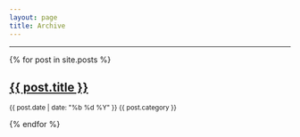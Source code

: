 ```yaml
---
layout: page
title: Archive
---
```

<hr>
<div class="posts">
    {% for post in site.posts %}    
        <h2><a href="{{ post.url }}">{{ post.title }}</a></h2>
        <p><small>{{ post.date | date: "%b %d %Y" }} {{ post.category }} <a href="http://erjjones.github.com{{ post.url }}#disqus_thread"></a></small></p>
    {% endfor %}
</div>